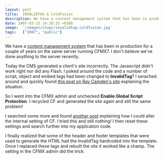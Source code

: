 ```yaml
---
layout: post
title:  INVALIDTAG & ColdFusion
description: We have a content management system that has been in production for a couple of years on the same server running CFMX7. I dont believe weve done anything to the server recently. Today the CMS generated a clients site incorrectly. The Javascript didnt work right nor did any Flash. I poked around the code and a number of script, object and embed tags had been changed to InvalidTag? I serached around and quickly found this post on Ray Camdens site  explaining the situation. So I went into the CFMX 
date: 2007-03-15 14:10:33 +0300
image:  '/images/slugs/invalidtag-coldfusion.jpg'
tags:   ["2007", "public"]
---
```

<p>We have a <a href="http://www.bluemethod.com/netdango.html" target="_blank">content management system</a> that has been in production for a couple of years on the same server running CFMX7. I don't believe we've done anything to the server recently.</p>
<p>Today the CMS generated a client's site incorrectly. The Javascript didn't work right nor did any Flash. I poked around the code and a number of script, object and embed tags had been changed to <strong>InvalidTag</strong>? I serached around and quickly found <a href="http://ray.camdenfamily.com/index.cfm/2007/1/5/Where-the-heck-is-InvalidTag-coming-from" target="_blank">this post on Ray Camden's site</a> explaining the situation.</p>
<p>So I went into the CFMX admin and unchecked <strong>Enable Global Script Protection</strong>. I recycled CF and generated the site again and still the same problem!</p>
<p>I searched some more and found <a href="http://dzcle.no-ip.com:8080/list.cfm?cat=113" target="_blank">another post</a> explaining how I could alter the internal setting of CF. I tried this and still nothing! I then reset these settings and search further into my application code.</p>
<p>I finally realized that some of the header and footer templates that were used to generate the HTML had the InvalidTag hardcoded into the template. Once I replaced these tags and rebuilt the site it worked like a champ. The setting in the CFMX admin did the trick.</p>

